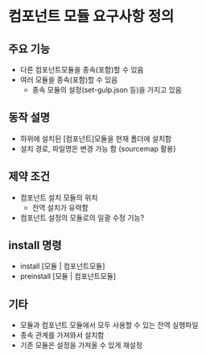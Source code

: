 # 컴포넌트 모듈 요구사항 정의


## 주요 기능

- 다른 컴포넌트모듈을 종속(포함)할 수 있음
- 여러 모듈을 종속(포함)할 수 있음
    + 종속 모듈의 설정(set-gulp.json 등)을 가지고 있음

## 동작 설명

- 하위에 설치된 [컴포넌트]모듈을 현재 폴더에 설치함
- 설치 경로, 파일명은 변경 가능 함 (sourcemap 활용)


## 제약 조건

- 컴포넌트 설치 모듈의 위치 
    + 전역 설치가 유력함
- 컴포넌트 설정의 모듈로의 일괄 수정 기능?

## install 명령

- install       [모듈 | 컴포넌트모듈]
- preinstall    [모듈 | 컴포넌트모듈]

## 기타

- 모듈과 컴포넌트 모듈에서 모두 사용할 수 있는 전역 실행파일
- 종속 관계를 가져와서 설치함
- 기존 모듈은 설정을 가져올 수 있게 재설정
